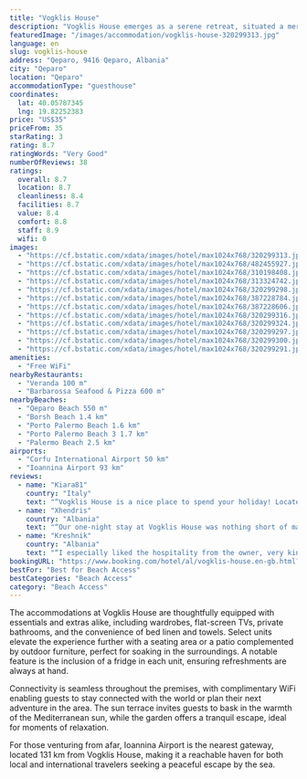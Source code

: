 ```yaml
---
title: "Vogklis House"
description: "Vogklis House emerges as a serene retreat, situated a mere 700 meters from the pristine shores of Qeparo Beach."
featuredImage: "/images/accommodation/vogklis-house-320299313.jpg"
language: en
slug: vogklis-house
address: "Qeparo, 9416 Qeparo, Albania"
city: "Qeparo"
location: "Qeparo"
accommodationType: "guesthouse"
coordinates:
  lat: 40.05787345
  lng: 19.82252383
price: "US$35"
priceFrom: 35
starRating: 3
rating: 8.7
ratingWords: "Very Good"
numberOfReviews: 38
ratings:
  overall: 8.7
  location: 8.7
  cleanliness: 8.4
  facilities: 8.7
  value: 8.4
  comfort: 8.8
  staff: 8.9
  wifi: 0
images:
  - "https://cf.bstatic.com/xdata/images/hotel/max1024x768/320299313.jpg?k=6701c99d71ec6583525f9c002a1bd50e945465e2fe854176789a87713bfe7545&o=&hp=1"
  - "https://cf.bstatic.com/xdata/images/hotel/max1024x768/482455927.jpg?k=a2d19ce70e5dfd343f6d60033f80e53b87c54e621bca6b7011a08775a9fe141e&o=&hp=1"
  - "https://cf.bstatic.com/xdata/images/hotel/max1024x768/310198408.jpg?k=856269f4ac37d4140da57d7d20c3d96fdbd088e573e1f6ab3af308c0bb01317f&o=&hp=1"
  - "https://cf.bstatic.com/xdata/images/hotel/max1024x768/313324742.jpg?k=57a2a17dac590c5a466014f352dce21617082ebd77302c43e3244b90df11d04e&o=&hp=1"
  - "https://cf.bstatic.com/xdata/images/hotel/max1024x768/320299298.jpg?k=5beace136780a8d8f638b27edb282b51109840825d8755b5614937509583cdf6&o=&hp=1"
  - "https://cf.bstatic.com/xdata/images/hotel/max1024x768/387228784.jpg?k=154f08f0c01560d375c0792c0e0135108da3d46782e2f8b9a5b0bb90e60ccdc5&o=&hp=1"
  - "https://cf.bstatic.com/xdata/images/hotel/max1024x768/387228606.jpg?k=8cf20a2e39da8b15d2725a26000424ee1bc5c19e09f8d58b1159fe6126ebc5a6&o=&hp=1"
  - "https://cf.bstatic.com/xdata/images/hotel/max1024x768/320299316.jpg?k=2a60c72b2cbfceeb4cd58fe1410872206e2ffdaa9eabd5951dcb28afadb746cb&o=&hp=1"
  - "https://cf.bstatic.com/xdata/images/hotel/max1024x768/320299324.jpg?k=bd135498a44297b6b46bd9166982c21dab8f26395e0eb6fbef1ea382ee675520&o=&hp=1"
  - "https://cf.bstatic.com/xdata/images/hotel/max1024x768/320299297.jpg?k=8f14a28b5c3ee3cb5ef5df291e939c1c18a6be22b34a72e7055dc9da46bedc52&o=&hp=1"
  - "https://cf.bstatic.com/xdata/images/hotel/max1024x768/320299300.jpg?k=17dd01008cff8ad675ef0d5ad626719f2d32f1da232482f51402b700db806096&o=&hp=1"
  - "https://cf.bstatic.com/xdata/images/hotel/max1024x768/320299291.jpg?k=d07e6f6303e545b379e72423372574b53c0f74608aa0f21ce9bfd21928a2e1d9&o=&hp=1"
amenities:
  - "Free WiFi"
nearbyRestaurants:
  - "Veranda 100 m"
  - "Barbarossa Seafood & Pizza 600 m"
nearbyBeaches:
  - "Qeparo Beach 550 m"
  - "Borsh Beach 1.4 km"
  - "Porto Palermo Beach 1.6 km"
  - "Porto Palermo Beach 3 1.7 km"
  - "Palermo Beach 2.5 km"
airports:
  - "Corfu International Airport 50 km"
  - "Ioannina Airport 93 km"
reviews:
  - name: "Kiara81"
    country: "Italy"
    text: "“Vogklis House is a nice place to spend your holiday! Located five minutes walk from the beautiful Qeparo beach, the rooms at Vogklis House are cozy and clean. You will find a mini-market, two restaurants and a bakery just across the street. Owners...”"
  - name: "Xhendris"
    country: "Albania"
    text: "“Our one-night stay at Vogklis House was nothing short of magical! From the moment we arrived, the warm hospitality of the staff made us feel right at home. The house's elegant blend of classic and modern design impressed us, and the rooms were...”"
  - name: "Kreshnik"
    country: "Albania"
    text: "“I especially liked the hospitality from the owner, very kind. Also, the balcony had a view of the sea, offering opportunities for relaxation in the afternoon and dinner. For those who want peace, I suggest it.”"
bookingURL: "https://www.booking.com/hotel/al/vogklis-house.en-gb.html?aid=8035640"
bestFor: "Best for Beach Access"
bestCategories: "Beach Access"
category: "Beach Access"
---
```


The accommodations at Vogklis House are thoughtfully equipped with essentials and extras alike, including wardrobes, flat-screen TVs, private bathrooms, and the convenience of bed linen and towels. Select units elevate the experience further with a seating area or a patio complemented by outdoor furniture, perfect for soaking in the surroundings. A notable feature is the inclusion of a fridge in each unit, ensuring refreshments are always at hand.

Connectivity is seamless throughout the premises, with complimentary WiFi enabling guests to stay connected with the world or plan their next adventure in the area. The sun terrace invites guests to bask in the warmth of the Mediterranean sun, while the garden offers a tranquil escape, ideal for moments of relaxation.

For those venturing from afar, Ioannina Airport is the nearest gateway, located 131 km from Vogklis House, making it a reachable haven for both local and international travelers seeking a peaceful escape by the sea.
